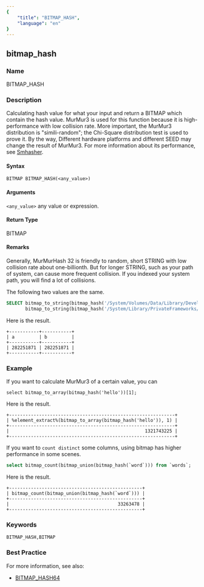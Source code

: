 ```yaml
---
{
    "title": "BITMAP_HASH",
    "language": "en"
}
---
```


## bitmap_hash

### Name

BITMAP_HASH

### Description

Calculating hash value for what your input and return a BITMAP which contain the hash value. MurMur3 is used for this function because it is high-performance with low collision rate. More important, the MurMur3 distribution is "simili-random"; the Chi-Square distribution test is used to prove it. By the way, Different hardware platforms and different SEED may change the result of MurMur3. For more information about its performance, see [Smhasher](http://rurban.github.io/smhasher/).

#### Syntax

`BITMAP BITMAP_HASH(<any_value>)`

#### Arguments

`<any_value>`
any value or expression. 

#### Return Type

BITMAP

#### Remarks

Generally, MurMurHash 32 is friendly to random, short STRING with low collision rate about one-billionth. But for longer STRING, such as your path of system, can cause more frequent collision. If you indexed your system path, you will find a lot of collisions.

The following two values are the same.

```sql
SELECT bitmap_to_string(bitmap_hash('/System/Volumes/Data/Library/Developer/CommandLineTools/SDKs/MacOSX12.3.sdk/System/Library/Frameworks/KernelManagement.framework/KernelManagement.tbd')) AS a ,
       bitmap_to_string(bitmap_hash('/System/Library/PrivateFrameworks/Install.framework/Versions/Current/Resources/es_419.lproj/Architectures.strings')) AS b;
```

Here is the result.

```text
+-----------+-----------+
| a         | b         |
+-----------+-----------+
| 282251871 | 282251871 |
+-----------+-----------+
```

### Example

If you want to calculate MurMur3 of a certain value, you can

```
select bitmap_to_array(bitmap_hash('hello'))[1];
```

Here is the result.

```text
+-------------------------------------------------------------+
| %element_extract%(bitmap_to_array(bitmap_hash('hello')), 1) |
+-------------------------------------------------------------+
|                                                  1321743225 |
+-------------------------------------------------------------+
```

If you want to `count distinct` some columns, using bitmap has higher performance in some scenes. 

```sql
select bitmap_count(bitmap_union(bitmap_hash(`word`))) from `words`;
```

Here is the result.

```text
+-------------------------------------------------+
| bitmap_count(bitmap_union(bitmap_hash(`word`))) |
+-------------------------------------------------+
|                                        33263478 |
+-------------------------------------------------+
```

### Keywords

    BITMAP_HASH,BITMAP

### Best Practice

For more information, see also:
- [BITMAP_HASH64](./bitmap-hash64.md)
